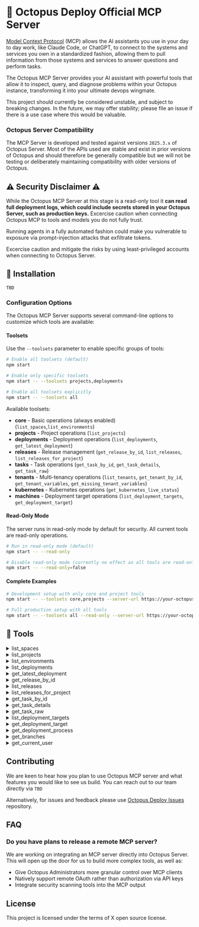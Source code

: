 # 🐙 Octopus Deploy Official MCP Server

[Model Context Protocol](https://modelcontextprotocol.io/) (MCP) allows the AI assistants you use in your day to day work, like Claude Code, or ChatGPT, to connect to the systems and services you own in a standardized fashion, allowing them to pull information from those systems and services to answer questions and perform tasks.

The Octopus MCP Server provides your AI assistant with powerful tools that allow it to inspect, query, and diagnose problems within your Octopus instance, transforming it into your ultimate devops wingmate. 

This project should currently be considered unstable, and subject to breaking changes. In the future, we may offer stability; please file an issue if there is a use case where this would be valuable.

### Octopus Server Compatibility

The MCP Server is developed and tested against versions `2025.3.x` of Octopus Server. Most of the APIs used are stable and exist in prior versions of Octopus and should therefore be generally compatible but we will not be testing or deliberately maintaining compatibility with older versions of Octopus.

## ⚠️ Security Disclaimer ⚠️

While the Octopus MCP Server at this stage is a read-only tool it **can read full deployment logs, which could include secrets stored in your Octopus Server, such as production keys.** Excercise caution when connecting Octopus MCP to tools and models you do not fully trust.

Running agents in a fully automated fashion could make you vulnerable to exposure via prompt-injection attacks that exfiltrate tokens.

Excercise caution and mitigate the risks by using least-privileged accounts when connecting to Octopus Server.

## 🚀 Installation

```
TBD
```

### Configuration Options

The Octopus MCP Server supports several command-line options to customize which tools are available:

#### Toolsets
Use the `--toolsets` parameter to enable specific groups of tools:

```bash
# Enable all toolsets (default)
npm start

# Enable only specific toolsets
npm start -- --toolsets projects,deployments

# Enable all toolsets explicitly
npm start -- --toolsets all
```

Available toolsets:
- **core** - Basic operations (always enabled) (`list_spaces`,`list_environments`)
- **projects** - Project operations (`list_projects`)
- **deployments** - Deployment operations (`list_deployments`, `get_latest_deployment`)
- **releases** - Release management (`get_release_by_id`, `list_releases`, `list_releases_for_project`)
- **tasks** - Task operations (`get_task_by_id`, `get_task_details`, `get_task_raw`)
- **tenants** - Multi-tenancy operations (`list_tenants`, `get_tenant_by_id`, `get_tenant_variables`, `get_missing_tenant_variables`)
- **kubernetes** - Kubernetes operations (`get_kubernetes_live_status`)
- **machines** - Deployment target operations (`list_deployment_targets`, `get_deployment_target`)

#### Read-Only Mode
The server runs in read-only mode by default for security. All current tools are read-only operations.

```bash
# Run in read-only mode (default)
npm start -- --read-only

# Disable read-only mode (currently no effect as all tools are read-only)
npm start -- --read-only=false
```

#### Complete Examples

```bash
# Development setup with only core and project tools
npm start -- --toolsets core,projects --server-url https://your-octopus.com --api-key YOUR_API_KEY

# Full production setup with all tools
npm start -- --toolsets all --read-only --server-url https://your-octopus.com --api-key YOUR_API_KEY
```

## 🔨 Tools

<details>
<summary>list_spaces</summary>

**Description**: List all spaces in the Octopus Deploy instance

**Parameters**: None

</details>

<details>
<summary>list_projects</summary>

**Description**: List projects in a space
  
  This tool lists all projects in a given space. The space name is required, if you can't find the space name, ask the user directly for the name of the space. Optionally filter by partial name match using partialName parameter.

**Parameters**: 
- `spaceName` (string, required): The space name
- `partialName` (string, optional): Filter by partial name match

</details>

<details>
<summary>list_environments</summary>

**Description**: List environments in a space
  
  This tool lists all environments in a given space. The space name is required. Optionally filter by partial name match using partialName parameter.

**Parameters**: 
- `spaceName` (string, required): The space name
- `partialName` (string, optional): Filter by partial name match

</details>

<details>
<summary>list_deployments</summary>

**Description**: List deployments in a space
  
  This tool lists deployments in a given space. The space name is required. Optional filters include: projects (array of project IDs), environments (array of environment IDs), tenants (array of tenant IDs), channels (array of channel IDs), taskState (one of: Canceled, Cancelling, Executing, Failed, Queued, Success, TimedOut), and take (number of results to return).

**Parameters**: 
- `spaceName` (string, required): The space name
- `projects` (array of strings, optional): Array of project IDs to filter by
- `environments` (array of strings, optional): Array of environment IDs to filter by
- `tenants` (array of strings, optional): Array of tenant IDs to filter by
- `channels` (array of strings, optional): Array of channel IDs to filter by
- `taskState` (string, optional): One of: Canceled, Cancelling, Executing, Failed, Queued, Success, TimedOut
- `take` (number, optional): Number of results to return

</details>

<details>
<summary>get_latest_deployment</summary>

**Description**: Get details for the latest deployment of a project
    
    This tool finds the most recent deployment for a given project in a space and returns the deployment details along with the server task information.

**Parameters**: 
- `spaceName` (string, required): The space name
- `projectId` (string, required): The ID of the project

</details>

<details>
<summary>get_release_by_id</summary>

**Description**: Get details for a specific release by its ID

**Parameters**: 
- `spaceName` (string, required): The space name
- `releaseId` (string, required): The ID of the release to retrieve

</details>

<details>
<summary>list_releases</summary>

**Description**: List releases in a space
  
  This tool lists all releases in a given space. The space name is required. Optionally provide skip and take parameters for pagination.

**Parameters**: 
- `spaceName` (string, required): The space name
- `skip` (number, optional): Number of items to skip for pagination
- `take` (number, optional): Number of items to take for pagination

</details>

<details>
<summary>list_releases_for_project</summary>

**Description**: List releases for a specific project
  
  This tool lists all releases for a given project in a space. The space name and project ID are required. Optionally provide skip, take, and searchByVersion parameters.

**Parameters**: 
- `spaceName` (string, required): The space name
- `projectId` (string, required): The ID of the project to list releases for
- `skip` (number, optional): Number of items to skip for pagination
- `take` (number, optional): Number of items to take for pagination
- `searchByVersion` (string, optional): Search releases by version string

</details>

<details>
<summary>get_task_by_id</summary>

**Description**: Get details for a specific server task by its ID

**Parameters**: 
- `spaceName` (string, required): The space name
- `taskId` (string, required): The ID of the task to retrieve

</details>

<details>
<summary>get_task_details</summary>

**Description**: Get detailed information for a specific server task by its ID

**Parameters**: 
- `spaceName` (string, required): The space name
- `taskId` (string, required): The ID of the task to retrieve

</details>

<details>
<summary>get_task_raw</summary>

**Description**: Get raw details for a specific server task by its ID

**Parameters**: 
- `spaceName` (string, required): The space name
- `taskId` (string, required): The ID of the task to retrieve

</details>

<details>
<summary>list_deployment_targets</summary>

**Description**: List deployment targets (machines) in a space

This tool lists all deployment targets in a given space. The space name is required. You can optionally filter by various parameters like name, roles, health status, etc.

**Parameters**: 
- `spaceName` (string, required): The space name
- `skip` (number, optional): Number of items to skip for pagination
- `take` (number, optional): Number of items to take for pagination
- `name` (string, optional): Filter by exact name match
- `ids` (array of strings, optional): Array of deployment target IDs to filter by
- `partialName` (string, optional): Filter by partial name match
- `roles` (array of strings, optional): Array of roles to filter by
- `isDisabled` (boolean, optional): Filter by disabled status
- `healthStatuses` (array of strings, optional): Array of health statuses to filter by
- `commStyles` (array of strings, optional): Array of communication styles to filter by
- `tenantIds` (array of strings, optional): Array of tenant IDs to filter by
- `tenantTags` (array of strings, optional): Array of tenant tags to filter by
- `environmentIds` (array of strings, optional): Array of environment IDs to filter by
- `thumbprint` (string, optional): Filter by certificate thumbprint
- `deploymentId` (string, optional): Filter by deployment ID
- `shellNames` (array of strings, optional): Array of shell names to filter by
- `deploymentTargetTypes` (array of strings, optional): Array of deployment target types to filter by

</details>

<details>
<summary>get_deployment_target</summary>

**Description**: Get a specific deployment target (machine) by ID

This tool retrieves detailed information about a specific deployment target using its ID. The space name and target ID are both required.

**Parameters**: 
- `spaceName` (string, required): The space name
- `targetId` (string, required): The ID of the deployment target to retrieve

</details>

<details>
<summary>get_deployment_process</summary>

**Description**: Get deployment process by ID

This tool retrieves a deployment process by its ID. Each project has a deployment process attached, and releases/deployments can also have frozen processes attached.

**Parameters**: 
- `spaceName` (string, required): The space name
- `projectId` (string, optional): The ID of the project to retrieve the deployment process for. If processId is not provided, this parameter is required.
- `processId` (string, optional): The ID of the deployment process to retrieve. If not provided, the deployment process for the project will be retrieved.
- `branchName` (string, optional): Optional branch name to get the deployment process for a specific branch (if using version controlled projects). Try `main` or `master` if unsure.
- `includeDetails` (boolean, optional): Include detailed properties for steps and actions. Defaults to false.

</details>

<details>
<summary>get_branches</summary>

**Description**: Get Git branches for a version-controlled project

This tool retrieves Git branches for a specific project in a space. The space name and project ID are required. Optionally provide searchByName, skip, and take parameters for filtering and pagination.

**Parameters**: 
- `spaceName` (string, required): The space name
- `projectId` (string, required): The ID of the project
- `searchByName` (string, optional): Filter branches by partial name match
- `skip` (number, optional): Number of items to skip for pagination
- `take` (number, optional): Number of items to take for pagination

</details>

<details>
<summary>get_current_user</summary>

**Description**: Get information about the current authenticated user

This tool retrieves information about the currently authenticated user from the Octopus Deploy API.

**Parameters**: None

</details>

## Contributing

We are keen to hear how you plan to use Octopus MCP server and what features you would like to see us build. You can reach out to our team directly via `TBD`

Alternatively, for issues and feedback please use [Octopus Deploy Issues](https://github.com/OctopusDeploy/Issues/issues) repository.

## FAQ

### Do you have plans to release a remote MCP server?

We are working on integrating an MCP server directly into Octopus Server. This will open up the door for us to build more complex tools, as well as:
* Give Octopus Administrators more granular control over MCP clients
* Natively support remote OAuth rather than authorization via API keys
* Integrate security scanning tools into the MCP output

## License

This project is licensed under the terms of X open source license.